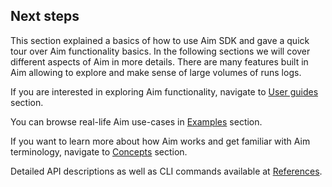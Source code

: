 ## Next steps

This section explained a basics of how to use Aim SDK and gave a quick tour over Aim functionality basics.
In the following sections we will cover different aspects of Aim in more details. 
There are many features built in Aim allowing to explore and make sense of large volumes of runs logs.

If you are interested in exploring Aim functionality, navigate to [User guides](../guides/integrations/basic_huggingface.html) section.

You can browse real-life Aim use-cases in [Examples](../examples/overview.html) section.

If you want to learn more about how Aim works and get familiar with Aim
terminology, navigate to [Concepts](../concepts/overview.html) section.

Detailed API descriptions as well as CLI commands available at [References](../refs/cli.html).
